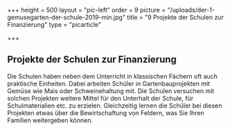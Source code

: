 +++
height = 500
layout = "pic-left"
order = 9
picture = "/uploads/der-1-gemusegarten-der-schule-2019-min.jpg"
title = "9 Projekte der Schulen zur Finanzierung"
type = "picarticle"

+++
## Projekte der Schulen zur Finanzierung

Die Schulen haben neben dem Unterricht in klassischen Fächern oft auch praktische Einheiten. Dabei arbeiten Schüler in Gartenbauprojekten mit Gemüse wie Mais oder Schweinehaltung mit. Die Schulen versuchen mit solchen Projekten weitere Mittel für den Unterhalt der Schule, für Schulmaterialien etc. zu erzielen. Gleichzeitig lernen die Schüler bei diesen Projekten etwas über die Bewirtschaftung von Feldern, was Sie Ihren Familien weitergeben können. 